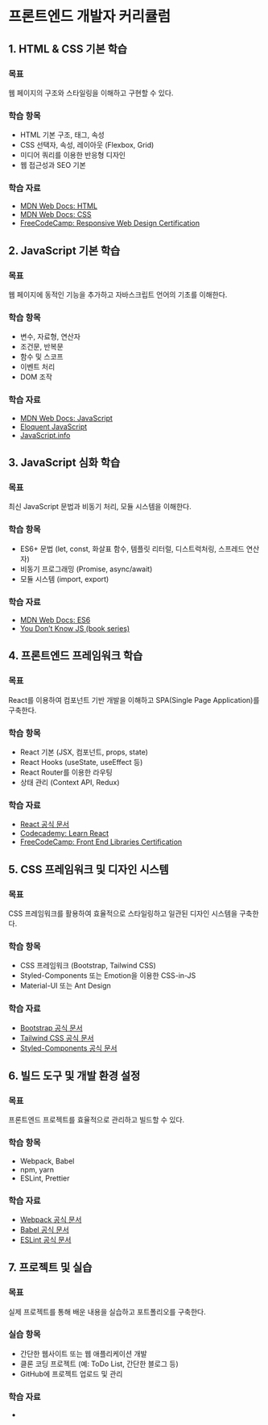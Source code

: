 # 프론트엔드 개발자 커리큘럼

## 1. HTML & CSS 기본 학습
### 목표
웹 페이지의 구조와 스타일링을 이해하고 구현할 수 있다.

### 학습 항목
- HTML 기본 구조, 태그, 속성
- CSS 선택자, 속성, 레이아웃 (Flexbox, Grid)
- 미디어 쿼리를 이용한 반응형 디자인
- 웹 접근성과 SEO 기본

### 학습 자료
- [MDN Web Docs: HTML](https://developer.mozilla.org/ko/docs/Web/HTML)
- [MDN Web Docs: CSS](https://developer.mozilla.org/ko/docs/Web/CSS)
- [FreeCodeCamp: Responsive Web Design Certification](https://www.freecodecamp.org/learn/)

## 2. JavaScript 기본 학습
### 목표
웹 페이지에 동적인 기능을 추가하고 자바스크립트 언어의 기초를 이해한다.

### 학습 항목
- 변수, 자료형, 연산자
- 조건문, 반복문
- 함수 및 스코프
- 이벤트 처리
- DOM 조작

### 학습 자료
- [MDN Web Docs: JavaScript](https://developer.mozilla.org/ko/docs/Web/JavaScript)
- [Eloquent JavaScript](https://eloquentjavascript.net/)
- [JavaScript.info](https://javascript.info/)

## 3. JavaScript 심화 학습
### 목표
최신 JavaScript 문법과 비동기 처리, 모듈 시스템을 이해한다.

### 학습 항목
- ES6+ 문법 (let, const, 화살표 함수, 템플릿 리터럴, 디스트럭처링, 스프레드 연산자)
- 비동기 프로그래밍 (Promise, async/await)
- 모듈 시스템 (import, export)

### 학습 자료
- [MDN Web Docs: ES6](https://developer.mozilla.org/ko/docs/Web/JavaScript/Reference/Statements/let)
- [You Don’t Know JS (book series)](https://github.com/getify/You-Dont-Know-JS)

## 4. 프론트엔드 프레임워크 학습
### 목표
React를 이용하여 컴포넌트 기반 개발을 이해하고 SPA(Single Page Application)를 구축한다.

### 학습 항목
- React 기본 (JSX, 컴포넌트, props, state)
- React Hooks (useState, useEffect 등)
- React Router를 이용한 라우팅
- 상태 관리 (Context API, Redux)

### 학습 자료
- [React 공식 문서](https://ko.reactjs.org/)
- [Codecademy: Learn React](https://www.codecademy.com/learn/react-101)
- [FreeCodeCamp: Front End Libraries Certification](https://www.freecodecamp.org/learn/front-end-libraries/)

## 5. CSS 프레임워크 및 디자인 시스템
### 목표
CSS 프레임워크를 활용하여 효율적으로 스타일링하고 일관된 디자인 시스템을 구축한다.

### 학습 항목
- CSS 프레임워크 (Bootstrap, Tailwind CSS)
- Styled-Components 또는 Emotion을 이용한 CSS-in-JS
- Material-UI 또는 Ant Design

### 학습 자료
- [Bootstrap 공식 문서](https://getbootstrap.com/)
- [Tailwind CSS 공식 문서](https://tailwindcss.com/)
- [Styled-Components 공식 문서](https://styled-components.com/)

## 6. 빌드 도구 및 개발 환경 설정
### 목표
프론트엔드 프로젝트를 효율적으로 관리하고 빌드할 수 있다.

### 학습 항목
- Webpack, Babel
- npm, yarn
- ESLint, Prettier

### 학습 자료
- [Webpack 공식 문서](https://webpack.js.org/)
- [Babel 공식 문서](https://babeljs.io/)
- [ESLint 공식 문서](https://eslint.org/)

## 7. 프로젝트 및 실습
### 목표
실제 프로젝트를 통해 배운 내용을 실습하고 포트폴리오를 구축한다.

### 실습 항목
- 간단한 웹사이트 또는 웹 애플리케이션 개발
- 클론 코딩 프로젝트 (예: ToDo List, 간단한 블로그 등)
- GitHub에 프로젝트 업로드 및 관리

### 학습 자료
-
